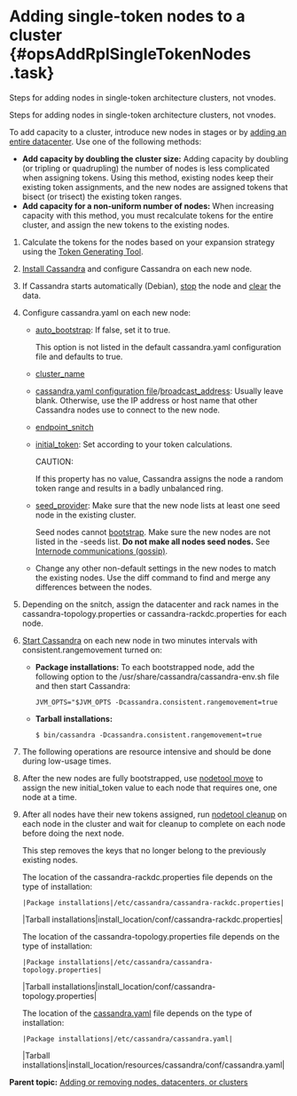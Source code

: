# Adding single-token nodes to a cluster {#opsAddRplSingleTokenNodes .task}

Steps for adding nodes in single-token architecture clusters, not vnodes.

Steps for adding nodes in single-token architecture clusters, not vnodes.

To add capacity to a cluster, introduce new nodes in stages or by [adding an entire datacenter](opsAddDCSingleTokenNodes.md). Use one of the following methods:

-   **Add capacity by doubling the cluster size:** Adding capacity by doubling \(or tripling or quadrupling\) the number of nodes is less complicated when assigning tokens. Using this method, existing nodes keep their existing token assignments, and the new nodes are assigned tokens that bisect \(or trisect\) the existing token ranges.
-   **Add capacity for a non-uniform number of nodes:** When increasing capacity with this method, you must recalculate tokens for the entire cluster, and assign the new tokens to the existing nodes.

1.  Calculate the tokens for the nodes based on your expansion strategy using the [Token Generating Tool](../configuration/configGenTokens.md).

2.   [Install Cassandra](../install/install_cassandraTOC.md) and configure Cassandra on each new node.

3.  If Cassandra starts automatically \(Debian\), [stop](../initialize/referenceStartCservice.md) the node and [clear](../initialize/referenceClearCpkgData.md) the data.

4.  Configure cassandra.yaml on each new node:

    -   [auto\_bootstrap](../configuration/configCassandra_yaml.md#auto_bootstrap): If false, set it to true.

        This option is not listed in the default cassandra.yaml configuration file and defaults to true.

    -   [cluster\_name](../configuration/configCassandra_yaml.md#cluster_name)
    -   [cassandra.yaml configuration file](../configuration/configCassandra_yaml.md#listen_address)/[broadcast\_address](../configuration/configCassandra_yaml.md#broadcast_address): Usually leave blank. Otherwise, use the IP address or host name that other Cassandra nodes use to connect to the new node.
    -   [endpoint\_snitch](../architecture/archSnitchesAbout.md)
    -   [initial\_token](../configuration/configCassandra_yaml.md#initial_token): Set according to your token calculations.

        CAUTION:

        If this property has no value, Cassandra assigns the node a random token range and results in a badly unbalanced ring.

    -   [seed\_provider](../configuration/configCassandra_yaml.md#seed_provider): Make sure that the new node lists at least one seed node in the existing cluster.

        Seed nodes cannot [bootstrap](/en/glossary/doc/glossary/gloss_bootstrap.html). Make sure the new nodes are not listed in the -seeds list. **Do not make all nodes seed nodes.** See [Internode communications \(gossip\)](../architecture/archGossipAbout.md).

    -   Change any other non-default settings in the new nodes to match the existing nodes. Use the diff command to find and merge any differences between the nodes.
5.  Depending on the snitch, assign the datacenter and rack names in the cassandra-topology.properties or cassandra-rackdc.properties for each node.

6.  [Start Cassandra](../initialize/referenceStartCservice.md) on each new node in two minutes intervals with consistent.rangemovement turned on:

    -   **Package installations:** To each bootstrapped node, add the following option to the /usr/share/cassandra/cassandra-env.sh file and then start Cassandra:

        ```no-highlight
        JVM_OPTS="$JVM_OPTS -Dcassandra.consistent.rangemovement=true
        ```

    -   **Tarball installations:**

        ```screen
        $ bin/cassandra -Dcassandra.consistent.rangemovement=true
        ```

7.  The following operations are resource intensive and should be done during low-usage times.

8.  After the new nodes are fully bootstrapped, use [nodetool move](../tools/toolsMove.md) to assign the new initial\_token value to each node that requires one, one node at a time.

9.  After all nodes have their new tokens assigned, run [nodetool cleanup](../tools/toolsCleanup.md) on each node in the cluster and wait for cleanup to complete on each node before doing the next node.

    This step removes the keys that no longer belong to the previously existing nodes.

    The location of the cassandra-rackdc.properties file depends on the type of installation:

        |Package installations|/etc/cassandra/cassandra-rackdc.properties|
    |Tarball installations|install\_location/conf/cassandra-rackdc.properties|

    The location of the cassandra-topology.properties file depends on the type of installation:

        |Package installations|/etc/cassandra/cassandra-topology.properties|
    |Tarball installations|install\_location/conf/cassandra-topology.properties|

    The location of the [cassandra.yaml](/en/archived/cassandra/3.x/cassandra/configuration/configCassandra_yaml.html) file depends on the type of installation:

        |Package installations|/etc/cassandra/cassandra.yaml|
    |Tarball installations|install\_location/resources/cassandra/conf/cassandra.yaml|


**Parent topic:** [Adding or removing nodes, datacenters, or clusters](../../cassandra/operations/opsAddingRemovingNodeTOC.md)


